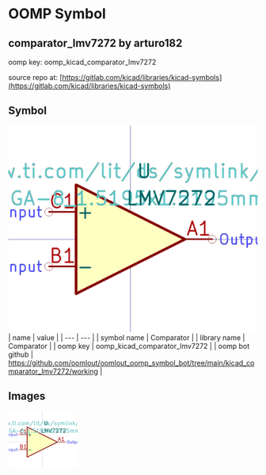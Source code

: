 # OOMP Symbol  
## comparator_lmv7272  by arturo182  
  
oomp key: oomp_kicad_comparator_lmv7272  
  
source repo at: [https://gitlab.com/kicad/libraries/kicad-symbols](https://gitlab.com/kicad/libraries/kicad-symbols)  
## Symbol  
  
[![working.png](working_600.png)](working.png)  
| name | value | 
| --- | --- | 
| symbol name | Comparator | 
| library name | Comparator | 
| oomp key | oomp_kicad_comparator_lmv7272 | 
| oomp bot github | https://github.com/oomlout/oomlout_oomp_symbol_bot/tree/main/kicad_comparator_lmv7272/working | 
## Images  
  
[![working.png](working_140.png)](working.png)  
